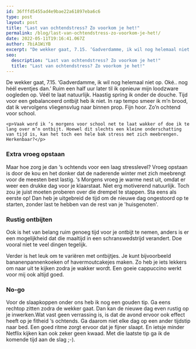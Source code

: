 ```yaml
---
id: 36fffd5455ad4e9bae22a61897eba6c6
type: post
layout: post
title: "Last van ochtendstress? Zo voorkom je het!"
permalink: /blog/last-van-ochtendstress-zo-voorkom-je-het!/
date: 2022-05-11T19:16:41.067Z
author: 7biA1WiYB
excerpt: "De wekker gaat, 7.15. ‘Gadverdamme, ik wil nog helemaal niet op. Oké.. nog héél eventjes dan.’ Ruim een half uur later til ik opnieuw mijn loodzware oogleden op. Véél te laat natuurlijk. Haastig spring ik onder de douche. Tijd voor een gebalanceerd ontbijt heb ik niet. In rap tempo smeer ik m’n brood, dat ik vervolgens vliegensvlug naar binnen prop. Fijn hoor. Zo’n ochtend voor school.  "
seo:
  description: "Last van ochtendstress? Zo voorkom je het!"
  title: "Last van ochtendstress? Zo voorkom je het!"
---
```

De wekker gaat, 7.15. ‘Gadverdamme, ik wil nog helemaal niet op. Oké.. nog héél eventjes dan.’ Ruim een half uur later til ik opnieuw mijn loodzware oogleden op. Véél te laat natuurlijk. Haastig spring ik onder de douche. Tijd voor een gebalanceerd ontbijt heb ik niet. In rap tempo smeer ik m’n brood, dat ik vervolgens vliegensvlug naar binnen prop. Fijn hoor. Zo’n ochtend voor school.  

    <p>Vaak word ik ‘s morgens voor school net te laat wakker of doe ik te lang over m’n ontbijt. Hoewel dit slechts een kleine onderschatting van tijd is, kan het toch een hele bak stress met zich meebrengen. Herkenbaar?</p>
<h3>Extra vroeg opstaan</h3>
<p>Maar hoe zorg je dan ‘s ochtends voor een laag stresslevel? Vroeg opstaan is door de kou en het donker dat de naderende winter met zich meebrengt voor de meesten best lastig. ‘s Morgens vroeg je warme nest uit, omdat er weer een drukke dag voor je klaarstaat. Niet erg motiverend natuurlijk. Toch zou je juist moeten proberen over die drempel te stappen. Sta eens als eerste op! Dan heb je uitgebreid de tijd om de nieuwe dag ongestoord op te starten, zonder last te hebben van de rest van je 'huisgenoten'.</p>
<h3>Rustig ontbijten</h3>
<p>Ook is het van belang ruim genoeg tijd voor je ontbijt te nemen, anders is er een mogelijkheid dat die maaltijd in een schranswedstrijd verandert. Doe vooral niet te veel dingen tegelijk.</p>
<p>Verder is het leuk om te variëren met ontbijtjes. Je kunt bijvoorbeeld bananenpannenkoeken of havermoutcakejes maken. Zo heb je iets lekkers om naar uit te kijken zodra je wakker wordt. Een goeie cappuccino werkt voor mij ook altijd goed.</p>
<h3>No-go</h3>
<p>Voor de slaapkoppen onder ons heb ik nog een gouden tip. Ga eens rechtop zitten zodra de wekker gaat. Dan kan de nieuwe dag even rustig op je inwerken.Wat vast geen verrassing is, is dat de avond ervoor ook effect heeft op je fitheid ‘s ochtends. Ga daarom niet elke dag op een ander tijdstip naar bed. Een goed ritme zorgt ervoor dat je fijner slaapt. En ietsje minder Netflix kijken kan ook zeker geen kwaad. Met die laatste tip ga ik de komende tijd aan de slag ;-).</p>  
